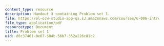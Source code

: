 ```yaml
---
content_type: resource
description: Handout 3 containing Problem set 1.
file: https://ol-ocw-studio-app-qa.s3.amazonaws.com/courses/6-006-introduction-to-algorithms-spring-2008/d0c374010e67684b56b7352a226c81c2_ps1.pdf
file_type: application/pdf
resourcetype: Document
title: Problem set 1
uid: d0c37401-0e67-684b-56b7-352a226c81c2
---
```

